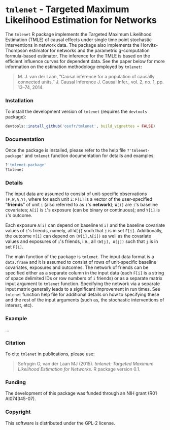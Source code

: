 `tmlenet` - Targeted Maximum Likelihood Estimation for Networks
==========

<!-- [![Build Status](https://travis-ci.org/osofr/simcausal.png?branch=master)](https://travis-ci.org/osofr/simcausal) -->
<!-- [![Travis-CI Build Status](https://travis-ci.org/osofr/simcausal.svg?branch=master)](https://travis-ci.org/osofr/simcausal) -->
<!-- [![](http://cranlogs.r-pkg.org/badges/simcausal)](http://cran.rstudio.com/web/packages/simcausal/index.html)
[![Travis-CI Build Status](https://travis-ci.org/osofr/simcausal.svg?branch=master)](https://travis-ci.org/osofr/simcausal)
[![Coverage Status](https://coveralls.io/repos/osofr/simcausal/badge.png?branch=master)](https://coveralls.io/r/osofr/simcausal)
 -->

The `tmlenet` R package implements the Targeted Maximum Likelihood Estimation (TMLE) of causal effects under single time point stochastic interventions in network data. The package also implements the Horvitz-Thompson estimator for networks and the parametric g-computation formula-based estimator. The inference for the TMLE is based on the efficient influence curves for dependent data. See the paper below for more information on the estimation methodology employed by `tmlenet`:

> M. J. van der Laan, “Causal inference for a population of causally connected units,” J. Causal Inference J. Causal Infer., vol. 2, no. 1, pp. 13–74, 2014.

### Installation

To install the development version of `tmlenet` (requires the `devtools` package):

```R
devtools::install_github('osofr/tmlenet', build_vignettes = FALSE)
```

### Documentation

Once the package is installed, please refer to the help file `?'tmlenet-package'` and `tmlenet` function documentation for details and examples:

```R
?'tmlenet-package'
?tmlenet
```

### Details

The input data are assumed to consist of unit-specific observations `(F,W,A,Y)`, where for each unit `i`: `F[i]` is a vector of the user-specified "__friends__" of unit `i` (also referred to as `i`'s __network__); `W[i]` are `i`'s baseline covariates; `A[i]` is `i`'s exposure (can be binary or continuous); and `Y[i]` is `i`'s outcome.

Each exposure `A[i]` can depend on baseline `W[i]` and the baseline covariate values of `i`'s friends, namely, all `W[j]` such that `j` is in set `F[i]`. Additionally, the outcome `Y[i]` can depend on `(W[i],A[i])` as well as the covariate values and exposures of `i`'s friends, i.e., all `(W[j], A[j])` such that `j` is in set `F[i]`.

The main function of the package is `tmlenet`. The input data format is a `data.frame` and it is assumed to consist of rows of unit-specific baseline covariates, exposures and outcomes. The network of friends can be specified either as a separate column in the input data (each `F[i]` is a string of space delimited IDs or row numbers of `i` friends) or as a separate matrix input argument to `tmlenet` function. Specifying the network via a separate input matrix generally leads to a significant improvement in run times. See `tmlenet` function help file for additional details on how to specifying these and the rest of the input arguments (such as, the stochastic interventions of interest, etc).


### Example
...

### Citation
To cite `tmlenet` in publications, please use:
> Sofrygin O, van der Laan MJ (2015). *tmlenet: Targeted Maximum Likelihood Estimation for Networks.* R package version 0.1.

### Funding
The development of this package was funded through an NIH grant (R01 AI074345-07).

### Copyright
This software is distributed under the GPL-2 license.

